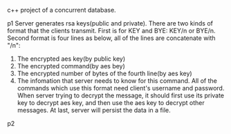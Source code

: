 c++ project of a concurrent database.

p1
Server generates rsa keys(public and private). There are two kinds of format that the clients transmit. First is for KEY and BYE: KEY/n or BYE/n.
Second format is four lines as below, all of the lines are concatenate with "/n":
1. The encrypted aes key(by public key)
2. The encrypted command(by aes bey)
3. The encrypted number of bytes of the fourth line(by aes key)
4. The infomation that server needs to know for this command. All of the commands which use this format need client's username and password.
When server trying to decrypt the message, it should first use its private key to decrypt aes key, and then use the aes key to decrypt other messages.
At last, server will persist the data in a file.

p2


